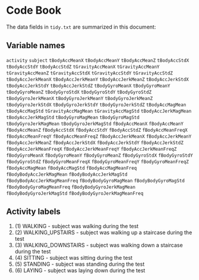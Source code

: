 # Code Book

The data fields in `tidy.txt` are summarized in this document:

## Variable names
`activity`
`subject`
`tBodyAccMeanX`
`tBodyAccMeanY`
`tBodyAccMeanZ`
`tBodyAccStdX`
`tBodyAccStdY`
`tBodyAccStdZ`
`tGravityAccMeanX`
`tGravityAccMeanY`
`tGravityAccMeanZ`
`tGravityAccStdX`
`tGravityAccStdY`
`tGravityAccStdZ`
`tBodyAccJerkMeanX`
`tBodyAccJerkMeanY`
`tBodyAccJerkMeanZ`
`tBodyAccJerkStdX`
`tBodyAccJerkStdY`
`tBodyAccJerkStdZ`
`tBodyGyroMeanX`
`tBodyGyroMeanY`
`tBodyGyroMeanZ`
`tBodyGyroStdX`
`tBodyGyroStdY`
`tBodyGyroStdZ`
`tBodyGyroJerkMeanX`
`tBodyGyroJerkMeanY`
`tBodyGyroJerkMeanZ`
`tBodyGyroJerkStdX`
`tBodyGyroJerkStdY`
`tBodyGyroJerkStdZ`
`tBodyAccMagMean`
`tBodyAccMagStd`
`tGravityAccMagMean`
`tGravityAccMagStd`
`tBodyAccJerkMagMean`
`tBodyAccJerkMagStd`
`tBodyGyroMagMean`
`tBodyGyroMagStd`
`tBodyGyroJerkMagMean`
`tBodyGyroJerkMagStd`
`fBodyAccMeanX`
`fBodyAccMeanY`
`fBodyAccMeanZ`
`fBodyAccStdX`
`fBodyAccStdY`
`fBodyAccStdZ`
`fBodyAccMeanFreqX`
`fBodyAccMeanFreqY`
`fBodyAccMeanFreqZ`
`fBodyAccJerkMeanX`
`fBodyAccJerkMeanY`
`fBodyAccJerkMeanZ`
`fBodyAccJerkStdX`
`fBodyAccJerkStdY`
`fBodyAccJerkStdZ`
`fBodyAccJerkMeanFreqX`
`fBodyAccJerkMeanFreqY`
`fBodyAccJerkMeanFreqZ`
`fBodyGyroMeanX`
`fBodyGyroMeanY`
`fBodyGyroMeanZ`
`fBodyGyroStdX`
`fBodyGyroStdY`
`fBodyGyroStdZ`
`fBodyGyroMeanFreqX`
`fBodyGyroMeanFreqY`
`fBodyGyroMeanFreqZ`
`fBodyAccMagMean`
`fBodyAccMagStd`
`fBodyAccMagMeanFreq`
`fBodyBodyAccJerkMagMean`
`fBodyBodyAccJerkMagStd`
`fBodyBodyAccJerkMagMeanFreq`
`fBodyBodyGyroMagMean`
`fBodyBodyGyroMagStd`
`fBodyBodyGyroMagMeanFreq`
`fBodyBodyGyroJerkMagMean`
`fBodyBodyGyroJerkMagStd`
`fBodyBodyGyroJerkMagMeanFreq`

## Activity labels

1. (1) WALKING - subject was walking during the test
2. (2) WALKING_UPSTAIRS - subject was walking up a staircase during the test
3. (3) WALKING_DOWNSTAIRS - subject was walking down a staircase during the test
4. (4) SITTING - subject was sitting during the test
5. (5) STANDING - subject was standing during the test
6. (6) LAYING - subject was laying down during the test

